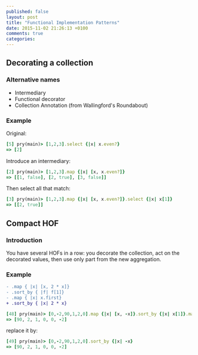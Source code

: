 ```yaml
---
published: false
layout: post
title: "Functional Implementation Patterns"
date: 2015-11-02 21:26:13 +0100
comments: true
categories: 
---
```


## Decorating a collection

### Alternative names

  * Intermediary
  * Functional decorator
  * Collection Annotation (from Wallingford's Roundabout)

### Example

Original:

```ruby
[5] pry(main)> [1,2,3].select {|x| x.even?}
=> [2]
```

Introduce an intermediary:

```ruby
[2] pry(main)> [1,2,3].map {|x| [x, x.even?]}
=> [[1, false], [2, true], [3, false]]
```

Then select all that match:

```ruby
[3] pry(main)> [1,2,3].map {|x| [x, x.even?]}.select {|x| x[1]}
=> [[2, true]]
```
## Compact HOF

### Introduction

You have several HOFs in a row: you decorate the collection, act on the decorated values, then use only part from the new aggregation.

### Example

```diff
- .map { |x| [x, 2 * x]}
- .sort_by { |f| f[1]}
- .map { |x| x.first}
+ .sort_by { |x| 2 * x}
```

```ruby
[48] pry(main)> [0,-2,90,1,2,0].map {|x| [x, -x]}.sort_by {|x| x[1]}.map {|x| x[0]}
=> [90, 2, 1, 0, 0, -2]
```

replace it by:

```ruby
[49] pry(main)> [0,-2,90,1,2,0].sort_by {|x| -x}
=> [90, 2, 1, 0, 0, -2]
```
